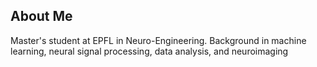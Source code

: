 ## About Me
Master's student at EPFL in Neuro-Engineering.
Background in machine learning, neural signal processing, data analysis, and neuroimaging

<!--
**AlexisCogne/AlexisCogne** is a ✨ _special_ ✨ repository because its `README.md` (this file) appears on your GitHub profile.



